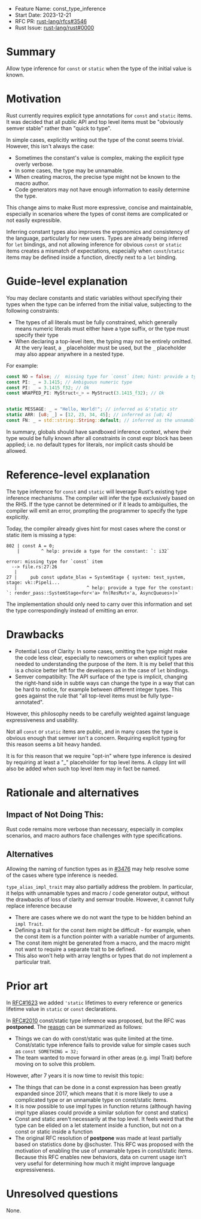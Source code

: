 - Feature Name: const_type_inference
- Start Date: 2023-12-21
- RFC PR: [rust-lang/rfcs#3546](https://github.com/rust-lang/rfcs/pull/3546)
- Rust Issue: [rust-lang/rust#0000](https://github.com/rust-lang/rust/issues/0000)

# Summary
[summary]: #summary

Allow type inference for `const` or `static` when the type of the initial value is known.

# Motivation
[motivation]: #motivation

Rust currently requires explicit type annotations for `const` and `static` items.
It was decided that all public API and top level items must be "obviously semver stable" rather than "quick to type".


In simple cases, explicitly writing out
the type of the const seems trivial. However, this isn't always the case:

- Sometimes the constant's value is complex, making the explicit type overly verbose.
- In some cases, the type may be unnamable.
- When creating macros, the precise type might not be known to the macro author.
- Code generators may not have enough information to easily determine the type.

This change aims to make Rust more expressive, concise and maintainable, especially in scenarios where the types of
const items are complicated or not easily expressible.

Inferring constant types also improves the ergonomics and consistency of the language, particularly for new users. Types are already being inferred for `let` bindings, and not allowing inference for obvious `const` or `static` items creates a mismatch of expectations, especially when `const`/`static` items may be defined inside a function, directly next to a `let` binding.


# Guide-level explanation
[guide-level-explanation]: #guide-level-explanation

You may declare constants and static variables without specifying their types when the type can be inferred
from the initial value, subjecting to the following constraints:
- The types of all literals must be fully constrained, which generally means numeric literals must either
  have a type suffix, or the type must specify their type
- When declaring a top-level item, the typing may not be entirely omitted. At the very least, a `_` placeholder must be used, but the `_` placeholder
  may also appear anywhere in a nested type.

For example:

```rs
const NO = false; //  missing type for `const` item; hint: provide a type or add `_` placeholder
const PI: _ = 3.1415; // Ambiguous numeric type
const PI: _ = 3.1415_f32; // Ok
const WRAPPED_PI: MyStruct<_> = MyStruct(3.1415_f32); // Ok


static MESSAGE: _ = "Hello, World!"; // inferred as &'static str
static ARR: [u8; _] = [12, 23, 34, 45]; // inferred as [u8; 4]
const FN: _ = std::string::String::default; // inferred as the unnamable type of ZST closure associated  with this item. Its type is reported by `type_name_of_val` as ::std::string::String::default
```

In summary, globals should have sandboxed inference context, where their type would be fully known after all constraints in const expr block has been applied; i.e. no default types for literals, nor implicit casts should be allowed.

# Reference-level explanation
[reference-level-explanation]: #reference-level-explanation


The type inference for `const` and `static` will leverage Rust's existing type inference mechanisms. The compiler will infer the type exclusively based on the RHS. If the type cannot be determined or if it leads to ambiguities, the compiler will emit an error, prompting the programmer to specify the type explicitly.


Today, the compiler already gives hint for most cases where the const or static item is missing a type:

```
802 | const A = 0;
    |        ^ help: provide a type for the constant: `: i32`
```


```
error: missing type for `const` item                                                     
  --> file.rs:27:26
   |
27 |     pub const update_blas = SystemStage { system: test_system, stage: vk::Pipeli... 
   |                          ^ help: provide a type for the constant: `: render_pass::SystemStage<for<'a> fn(ResMut<'a, AsyncQueues>)>`
```

The implementation should only need to carry over this information and set the type correspondingly
instead of emitting an error.


# Drawbacks
[drawbacks]: #drawbacks

- Potential Loss of Clarity: In some cases, omitting the type might make the code less clear,
  especially to newcomers or when explicit types are needed to understanding the purpose of the item.
  It is my belief that this is a choice better left for the developers as in the case of `let` bindings.
- Semver compatibilty: The API surface of the type is implicit, changing the right-hand side in subtle ways can change the type in a way that can be hard to notice, for example between different integer types. This goes against the rule that "all top-level items must be fully type-annotated".

However, this philosophy needs to be carefully weighted against
language expressiveness and usability.

Not all `const` or `static` items are public, and in many cases the type is obvious enough that semver isn't a concern. Requiring explicit typing for this reason seems a bit heavy handed.

It is for this reason that we require "opt-in" where type inference is desired
by requiring at least a "_" placeholder for top level items. A clippy lint will also be added
when such top level item may in fact be named.


# Rationale and alternatives
[rationale-and-alternatives]: #rationale-and-alternatives

## Impact of Not Doing This:

Rust code remains more verbose than necessary, especially in complex scenarios, and macro authors face challenges with type specifications.

## Alternatives

Allowing the naming of function types as in [#3476](https://github.com/rust-lang/rfcs/pull/3476) may help resolve some of the cases where type inference is needed.

`type_alias_impl_trait` may also partially address the problem. In particular, it helps with unnamable types
and macro / code generator output, without the drawbacks of loss of clarity and semvar trouble.
However, it cannot fully replace inference because
- There are cases where we do not want the type to be hidden behind an `impl Trait`.
- Defining a trait for the const item might be difficult - for example, when the
  const item is a function pointer with a variable number of arguments.
- The const item might be generated from a macro, and the macro might not
  want to require a separate trait to be defined.
- This also won't help with array lengths or types that do not implement a particular trait.

# Prior art
[prior-art]: #prior-art

In [RFC#1623](https://github.com/rust-lang/rfcs/pull/1623) we added `'static` lifetimes to every reference or generics lifetime value in `static` or `const` declarations.

In [RFC#2010](https://github.com/rust-lang/rfcs/pull/2010) const/static type inference
was proposed, but the RFC was **postponed**. The [reason](https://github.com/rust-lang/rfcs/pull/2010#issuecomment-325827854) can be summarized as follows:

- Things we can do with const/static was quite limited at the time.
Const/static type inference fails to provide value for simple cases such as `const SOMETHING = 32;`
- The team wanted to move forward in other areas (e.g. impl Trait) before moving on to solve this problem.

However, after 7 years it is now time to revisit this topic:

- The things that can be done in a const expression has been greatly expanded since
  2017, which means that it is more likely to use a complicated type or an unnamable type on const/static items.
- It is now possible to use impl types in function returns (although having impl type aliases could provide a similar solution for const and statics)
- Const and static aren't necessarily at the top level. It feels weird that the type can be elided on a let statement inside a function, but not on a const or static inside a function
- The original RFC resolution of **postpone** was made at least partially based on
  statistics done by @schuster. This RFC was proposed with the motivation of enabling the use
  of unnamable types in const/static items. Because this RFC enables new behaviors,
  data on current usage isn't very useful for determining how much it might improve language
  expressiveness.



# Unresolved questions
[unresolved-questions]: #unresolved-questions

None.
